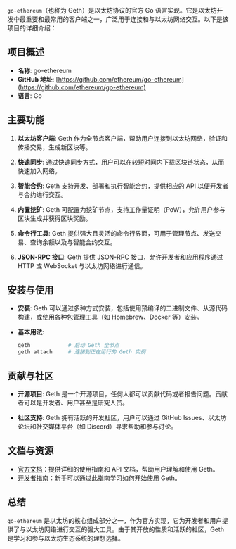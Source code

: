 `go-ethereum`（也称为 Geth）是以太坊协议的官方 Go 语言实现。它是以太坊开发中最重要和最常用的客户端之一，广泛用于连接和与以太坊网络交互。以下是该项目的详细介绍：

## 项目概述
- **名称**: go-ethereum
- **GitHub 地址**: [https://github.com/ethereum/go-ethereum](https://github.com/ethereum/go-ethereum)
- **语言**: Go

## 主要功能
1. **以太坊客户端**: Geth 作为全节点客户端，帮助用户连接到以太坊网络，验证和传播交易，生成新区块等。
   
2. **快速同步**: 通过快速同步方式，用户可以在较短时间内下载区块链状态，从而快速加入网络。
   
3. **智能合约**: Geth 支持开发、部署和执行智能合约，提供相应的 API 以便开发者与合约进行交互。

4. **内置挖矿**: Geth 可配置为挖矿节点，支持工作量证明（PoW），允许用户参与区块生成并获得区块奖励。

5. **命令行工具**: Geth 提供强大且灵活的命令行界面，可用于管理节点、发送交易、查询余额以及与智能合约交互。

6. **JSON-RPC 接口**: Geth 提供 JSON-RPC 接口，允许开发者和应用程序通过 HTTP 或 WebSocket 与以太坊网络进行通信。

## 安装与使用
- **安装**: Geth 可以通过多种方式安装，包括使用预编译的二进制文件、从源代码构建，或使用各种包管理工具（如 Homebrew、Docker 等）安装。
  
- **基本用法**: 
  ```bash
  geth            # 启动 Geth 全节点
  geth attach     # 连接到正在运行的 Geth 实例
  ```

## 贡献与社区
- **开源项目**: Geth 是一个开源项目，任何人都可以贡献代码或者报告问题。贡献者可以是开发者、用户甚至是研究人员。
  
- **社区支持**: Geth 拥有活跃的开发社区，用户可以通过 GitHub Issues、以太坊论坛和社交媒体平台（如 Discord）寻求帮助和参与讨论。

## 文档与资源
- [官方文档](https://geth.ethereum.org/docs/)：提供详细的使用指南和 API 文档，帮助用户理解和使用 Geth。
- [开发者指南](https://geth.ethereum.org/docs/getting-started)：新手可以通过此指南学习如何开始使用 Geth。

## 总结
`go-ethereum` 是以太坊的核心组成部分之一，作为官方实现，它为开发者和用户提供了与以太坊网络进行交互的强大工具。由于其开放的性质和活跃的社区，Geth 是学习和参与以太坊生态系统的理想选择。